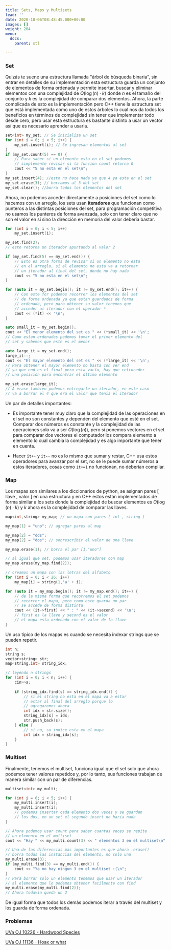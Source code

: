 ```yaml
---
title: Sets, Maps y Multisets
lead: ''
date: 2020-10-06T08:48:45.000+00:00
images: []
weight: 204
menu:
  docs:
    parent: stl

---
```

### Set

Quizás te suene una estructura llamada "árbol de búsqueda binaria", sin entrar en detalles de su implementación esta estructura guarda un conjunto de elementos de forma ordenada y permite insertar, buscar y eliminar elementos con una complejidad de $O( \log(n) \cdot k )$ donde $n$ es el tamaño del conjunto y $k$ es la complejidad de comparar dos elementos. Ahora, la parte complicada de esto es la implementación pero C++ tiene la estructura set que está implementada como uno de estos árboles lo cual nos da todos los beneficios en términos de complejidad sin tener que implementar todo desde cero, pero usar esta estructura es bastante distinto a usar un vector así que es necesario aprender a usarla.

```c++
set<int> my_set; // Se inicializa un set
for (int i = 0; i < 5; i++) {
	my_set.insert(i); // Se ingresan elementos al set
}
if (my_set.count(5) == 0) {
	// Para saber si un elemento esta en el set podemos
	// simplemente revisar si la funcion count retorna 0
	cout << "5 no esta en el set\n";
}
my_set.insert(4); //esto no hace nada ya que 4 ya esta en el set
my_set.erase(3); // borramos al 3 del set
my_set.clear(); //borra todos los elementos del set
```

Ahora, no podemos acceder directamente a posiciones del set como lo hacemos con un arreglo, los sets usan **iteradores** que funcionan como punteros a las distintas posiciones del set, para programación competitiva no usamos los punteros de forma avanzada, solo con tener claro que no son el valor en sí sino la dirección en memoria del valor debería bastar.

```c++
for (int i = 0; i < 5; i++)
    my_set.insert(i);

my_set.find(2);
// esto retorna un iterador apuntando al valor 2

if (my_set.find(5) == my_set.end()) {
	// Esto es otra forma de revisar si un elemento no esta
	// en el arreglo, si el elemento no esta va a retornar
	// un iterador al final del set, donde no hay nada
	cout << "5 no esta en el set\n";
}

for (auto it = my_set.begin(); it != my_set.end(); it++) {
	// Con este for podemos recorrer los elementos del set
	// de forma ordenada ya que estan guardados de forma
	// ordenada, pero para obtener su valor tenemos que
	// acceder al iterador con el operador *
	cout << (*it) << '\n';
}

auto small_it = my_set.begin();
cout << "El menor elemento del set es " << (*small_it) << '\n';
// Como estan ordenados podemos tomar el primer elemento del
// set y sabemos que este es el menor

auto large_it = my_set.end();
large_it--;
cout << "El mayor elemento del set es " << (*large_it) << '\n';
// Para obtener el mayor elemento no basta con ver end
// ya que end es el final pero esta vacío, hay que retroceder
// una posición para encontrar el último elemento

my_set.erase(large_it);
// A erase tambien podemos entregarle un iterador, en este caso
// va a borrar el 4 que era el valor que tenia el iterador
```

Un par de detalles importantes:

- Es importante tener muy claro que la complejidad de las operaciones en el set no son constantes y dependen del elemento que esté en el set. Comparar dos números es constante y la complejidad de las operaciones solo va a ser $O( \log(n) )$, pero si ponemos vectores en el set para comparar dos vectores el computador los compara elemento a elemento lo cual cambia la complejidad y es algo importante que tener en cuenta.

- Hacer `it++` y `it--` no es lo mismo que sumar y restar, C++ usa estos operadores para avanzar por el set, no se le puede sumar números a estos iteradores, cosas como `it+=1` no funcionan, no deberían compilar.

### Map

Los mapas son similares a los diccionarios de python, se asignan pares [ llave , valor ] en una estructura y en C++ estos están implementados de forma similar a los sets donde la complejidad de buscar elementos es $O( \log(n) \cdot k )$ y $k$ ahora es la complejidad de comparar las llaves.

```c++
map<int,string> my_map; // un mapa con pares [ int , string ]

my_map[1] = "uno"; // agregar pares al map

my_map[2] = "dds"; 
my_map[2] = "dos"; // sobrescribir el valor de una llave

my_map.erase(1); // borra el par [1,"uno"]

// al igual que set, podemos usar iteradores con map
my_map.erase(my_map.find(2));

// creamos un mapa con las letras del alfabeto
for (int i = 0; i < 26; i++)
    my_map[i] = string(1,'a' + i);

for (auto it = my_map.begin(); it != my_map.end(); it++) {
	// de la misma forma que recorremos el set podemos
	// recorrer el mapa, pero como este guarda un par
	// se accede de forma distinta
	cout << (it->first) << " : " << (it->second) << '\n';
	// first es la llave y second es el valor
	// el mapa esta ordenado con el valor de la llave
}
```

Un uso tipico de los mapas es cuando se necesita indexar strings que se pueden repetir.

```c++
int n;
string s;
vector<string> str;
map<string,int> string_idx;

// leyendo n strings
for (int i = 0; i < n; i++) {
	cin>>s;
	
	if (string_idx.find(s) == string_idx.end()) {
		// si el string no esta en el mapa va a estar 
		// estar al final del arreglo porque lo
		// agregaremos ahora
		int idx = str.size();
		string_idx[s] = idx;
		str.push_back(s);
	} else {
		// si no, su indice esta en el mapa
		int idx = string_idx[s];
	}
}
```

### Multiset

Finalmente, tenemos el multiset, funciona igual que el set solo que ahora podemos tener valores repetidos y, por lo tanto, sus funciones trabajan de manera similar con un par de diferencias.

```c++
multiset<int> my_multi;

for (int i = 0; i < 5; i++) {
	my_multi.insert(i);
	my_multi.insert(i);
	// podemos insertar cada elemento dos veces y se guardan
	// los dos, en un set el segundo insert no haria nada
}

// Ahora podemos usar count para saber cuantas veces se repite
// un elemento en el multiset
cout << "Hay " << my_multi.count(3) << " elementos 3 en el multiset\n";

// Una de las diferencias mas importantes es que ahora .erase()
// borra todas las instancias del elemento, no solo una
my_multi.erase(3);
if (my_multi.find(3) == my_multi.end()) {
	cout << "Ya no hay ningun 3 en el multiset :(\n";
}
// Para borrar solo un elemento tenemos que usar un iterador
// al elemento que lo podemos obtener facilmente con find
my_multi.erase(my_multi.find(2));
// Ahora todavia queda un 2
```

De igual forma que todos los demás podemos iterar a través del multiset y los guarda de forma ordenada.

### Problemas

[UVa OJ 10226 - Hardwood Species](https://onlinejudge.org/index.php?option=com_onlinejudge&Itemid=8&category=24&page=show_problem&problem=1167)

[UVa OJ 11136 - Hoax or what](https://onlinejudge.org/index.php?option=com_onlinejudge&Itemid=8&category=24&page=show_problem&problem=2077)

